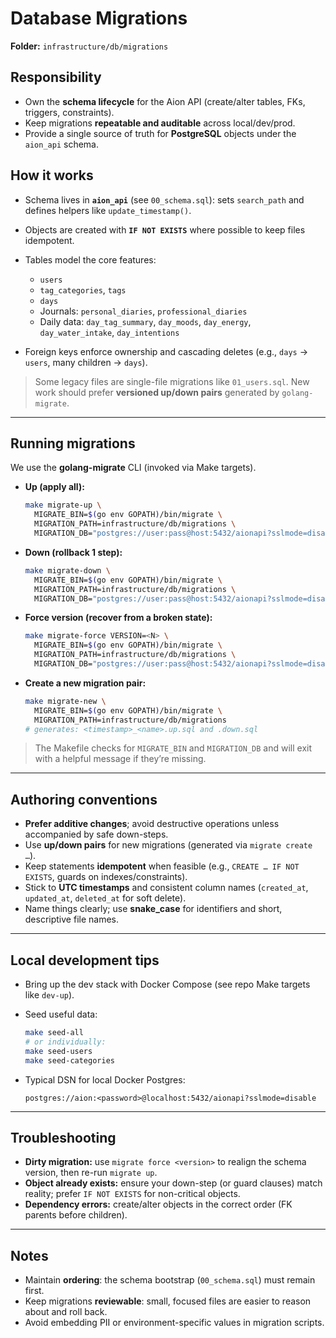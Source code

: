 # Database Migrations

**Folder:** `infrastructure/db/migrations`

## Responsibility

* Own the **schema lifecycle** for the Aion API (create/alter tables, FKs, triggers, constraints).
* Keep migrations **repeatable and auditable** across local/dev/prod.
* Provide a single source of truth for **PostgreSQL** objects under the `aion_api` schema.

## How it works

* Schema lives in **`aion_api`** (see `00_schema.sql`): sets `search_path` and defines helpers like `update_timestamp()`.
* Objects are created with **`IF NOT EXISTS`** where possible to keep files idempotent.
* Tables model the core features:

    * `users`
    * `tag_categories`, `tags`
    * `days`
    * Journals: `personal_diaries`, `professional_diaries`
    * Daily data: `day_tag_summary`, `day_moods`, `day_energy`, `day_water_intake`, `day_intentions`
* Foreign keys enforce ownership and cascading deletes (e.g., `days` → `users`, many children → `days`).

> Some legacy files are single-file migrations like `01_users.sql`. New work should prefer **versioned up/down pairs** generated by `golang-migrate`.

---

## Running migrations

We use the **golang-migrate** CLI (invoked via Make targets).

* **Up (apply all):**

  ```bash
  make migrate-up \
    MIGRATE_BIN=$(go env GOPATH)/bin/migrate \
    MIGRATION_PATH=infrastructure/db/migrations \
    MIGRATION_DB="postgres://user:pass@host:5432/aionapi?sslmode=disable"
  ```

* **Down (rollback 1 step):**

  ```bash
  make migrate-down \
    MIGRATE_BIN=$(go env GOPATH)/bin/migrate \
    MIGRATION_PATH=infrastructure/db/migrations \
    MIGRATION_DB="postgres://user:pass@host:5432/aionapi?sslmode=disable"
  ```

* **Force version (recover from a broken state):**

  ```bash
  make migrate-force VERSION=<N> \
    MIGRATE_BIN=$(go env GOPATH)/bin/migrate \
    MIGRATION_PATH=infrastructure/db/migrations \
    MIGRATION_DB="postgres://user:pass@host:5432/aionapi?sslmode=disable"
  ```

* **Create a new migration pair:**

  ```bash
  make migrate-new \
    MIGRATE_BIN=$(go env GOPATH)/bin/migrate \
    MIGRATION_PATH=infrastructure/db/migrations
  # generates: <timestamp>_<name>.up.sql and .down.sql
  ```

> The Makefile checks for `MIGRATE_BIN` and `MIGRATION_DB` and will exit with a helpful message if they’re missing.

---

## Authoring conventions

* **Prefer additive changes**; avoid destructive operations unless accompanied by safe down-steps.
* Use **up/down pairs** for new migrations (generated via `migrate create …`).
* Keep statements **idempotent** when feasible (e.g., `CREATE … IF NOT EXISTS`, guards on indexes/constraints).
* Stick to **UTC timestamps** and consistent column names (`created_at`, `updated_at`, `deleted_at` for soft delete).
* Name things clearly; use **snake\_case** for identifiers and short, descriptive file names.

---

## Local development tips

* Bring up the dev stack with Docker Compose (see repo Make targets like `dev-up`).
* Seed useful data:

  ```bash
  make seed-all
  # or individually:
  make seed-users
  make seed-categories
  ```
* Typical DSN for local Docker Postgres:

  ```
  postgres://aion:<password>@localhost:5432/aionapi?sslmode=disable
  ```

---

## Troubleshooting

* **Dirty migration:** use `migrate force <version>` to realign the schema version, then re-run `migrate up`.
* **Object already exists:** ensure your down-step (or guard clauses) match reality; prefer `IF NOT EXISTS` for non-critical objects.
* **Dependency errors:** create/alter objects in the correct order (FK parents before children).

---

## Notes

* Maintain **ordering**: the schema bootstrap (`00_schema.sql`) must remain first.
* Keep migrations **reviewable**: small, focused files are easier to reason about and roll back.
* Avoid embedding PII or environment-specific values in migration scripts.

